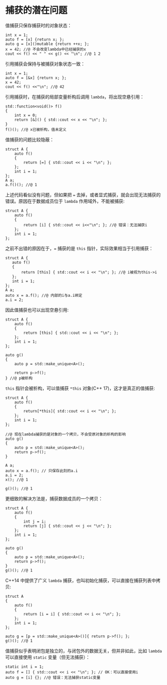 # 捕获的潜在问题

值捕获只保存捕获时的对象状态：

```
int x = 1;
auto f = [x] {return x; };
auto g = [x]()mutable {return ++x; };
x = 42; //@ 不会改变lambda中已经捕获的x
cout << f() << " " << g() << "\n"; //@ 1 2
```
引用捕获会保持与被捕获对象状态一致：
```
int x = 1;
auto f = [&x] {return x; };
x = 42; 
cout << f() <<"\n"; //@ 42
```
引用捕获时，在捕获的局部变量析构后调用 `lambda`，将出现空悬引用：
```
std::function<void()> f()
{
	int x = 0;
	return [&]() { std::cout << x << "\n"; };
}
f()(); //@ x已被析构，值未定义
```
值捕获的问题比较隐蔽：
```
struct A {
    auto f()
    {
        return [=] { std::cout << i << "\n"; };
    };
    int i = 1;
};
A a;
a.f()(); //@ 1
```
上述代码看似没有问题，但如果把 `=` 去掉，或者显式捕获，就会出现无法捕获的错误。原因在于数据成员位于 `lambda` 作用域外，不能被捕获:
```
struct A {
    auto f()
    {
        return [i] { std::cout << i<<"\n"; }; //@ 错误：无法捕获i
    };
    int i = 1;
};
```
之前不出错的原因在于，`=` 捕获的是 `this` 指针，实际效果相当于引用捕获：
 ```
 struct A {
	auto f()
	{
		return [this] { std::cout << i << "\n"; }; //@ i被视为this->i
	};
	int i = 1;
};
A a;
auto x = a.f(); //@ 内部的i与a.i绑定
a.i = 2;
 ```
因此值捕获也可以出现空悬引用:
```
struct A {
	auto f()
	{
		return [this] { std::cout << i << "\n"; };
	};
	int i = 1;
};

auto g()
{
	auto p = std::make_unique<A>();

	return p->f();
} //@ p被析构
```
`this` 指针会被析构，可以值捕获 `*this` 对象(C++ 17)，这才是真正的值捕获:
```
struct A {
	auto f()
	{
		return[*this]{ std::cout << i << "\n"; };
	};
	int i = 1;
};

//@ 现在lambda捕获的是对象的一个拷贝，不会受原对象的析构的影响
auto g()
{
	auto p = std::make_unique<A>();
	return p->f();
}

A a;
auto x = a.f(); // 只保存此刻的a.i
a.i = 2;
x(); //@ 1

g()(); //@ 1
```
更细致的解决方法是，捕获数据成员的一个拷贝：
```
struct A {
	auto f()
	{
		int j = i;
		return [j] { std::cout << j << "\n"; };
	};
	int i = 1;
};

auto g()
{
	auto p = std::make_unique<A>();
	return p->f();
}
g()(); //@ 1
```
C++14 中提供了广义 `lambda` 捕获，也叫初始化捕获，可以直接在捕获列表中拷贝:
```
struct A 
{
	auto f()
	{
		return [i = i] { std::cout << i << "\n"; };
	};
	int i = 1;
};

auto g = [p = std::make_unique<A>()]{ return p->f(); };
g()(); //@ 1
```
值捕获似乎表明闭包是独立的，与闭包外的数据无关，但并非如此，比如 `lambda` 可以直接使用 `static` 变量（但无法捕获）：
```
static int i = 1;
auto f = [] { std::cout << i << "\n"; }; // OK：可以直接使用i
auto g = [i] {}; //@ 错误：无法捕获static变量
```
